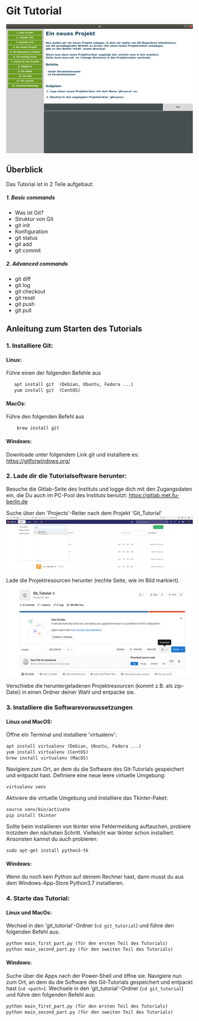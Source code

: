 # Git Tutorial
![example_page](img/example.png)

## Überblick
Das Tutorial ist in 2 Teile aufgebaut:

##### 1. Basic commands
  * Was ist Git?
  * Struktur von Git
  * git init
  * Konfiguration
  * git status
  * git add
  * git commit
  
##### 2. Advanced commands
  * git diff
  * git log
  * git checkout
  * git reset
  * git push
  * git pull

## Anleitung zum Starten des Tutorials
### 1. Installiere Git:

   #### Linux:
   Führe einen der folgenden Befehle aus
      
       apt install git  (Debian, Ubuntu, Fedora ...)
       yum install git  (CentOS)
         
   #### MacOs:
   Führe den folgenden Befehl aus
      
        brew install git
         
   #### Windows:
      
   Downloade unter folgendem Link git und installiere es: https://gitforwindows.org/
       
       
### 2. Lade dir die Tutorialsoftware herunter:

Besuche die Gitlab-Seite des Instituts und logge dich mit den
Zugangsdaten ein, die Du auch im PC-Pool des Instituts benutzt: https://gitlab.met.fu-berlin.de

Suche über den 'Projects'-Reiter nach dem Projekt 'Git_Tutorial'  
![find_repo](img/find_repo.png)

Lade die Projektresourcen herunter (rechte Seite, wie im Bild markiert).
![download_repo](img/download_sourcecode.png)

Verschiebe die heruntergeladenen Projektresourcen (kommt z.B. als
zip-Datei) in einen Ordner deiner Wahl und entpacke sie. 


### 3. Installiere die Softwarevoraussetzungen
#### Linux und MacOS:
Öffne ein Terminal und installiere 'virtualenv':

    apt install virtualenv (Debian, Ubuntu, Fedora ...)
    yum install virtualenv (CentOS)
    brew install virtualenv (MacOS)

Navigiere zum Ort, an dem du die Software des Git-Tutorials gespeichert und entpackt hast.
Definiere eine neue leere virtuelle Umgebung:

    virtualenv venv
    
Aktiviere die virtuelle Umgebung und installiere das Tkinter-Paket:

    source venv/bin/activate
    pip install tkinter   
    
Sollte beim installieren von tkinter eine Fehlermeldung auftauchen,
probiere trotzdem den nächsten Schritt. Vielleicht war tkinter schon
installiert. Ansonsten kannst du auch probieren:

    sudo apt-get install python3-tk   

#### Windows:
Wenn du noch kein Python auf deinem Rechner hast, dann musst du aus
dem Windows-App-Store Python3.7 installieren. 
         
### 4. Starte das Tutorial:

#### Linux und MacOs:
Wechsel in den 'git_tutorial'-Ordner (`cd git_tutorial`) und führe den folgenden Befehl aus:

    python main_first_part.py (für den ersten Teil des Tutorials)
    python main_second_part.py (für den zweiten Teil des Tutorials)
    
#### Windows:
Suche über die Apps nach der Power-Shell und öffne sie.
Navigiere nun zum Ort, an dem du die Software des Git-Tutorials gespeichert und entpackt hast (`cd <path>`).
Wechsele in den 'git_tutorial'-Ordner (`cd git_tutorial`) und führe den folgenden Befehl aus:

    python main_first_part.py (für den ersten Teil des Tutorials)
    python main_second_part.py (für den zweiten Teil des Tutorials)
    
    
